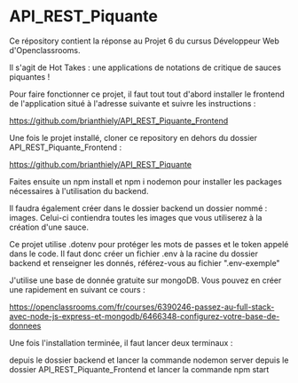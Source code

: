 # API_REST_Piquante

Ce répository contient la réponse au Projet 6 du cursus Développeur Web d'Openclassrooms.

Il s'agit de Hot Takes : une applications de notations de critique de sauces piquantes !

Pour faire fonctionner ce projet, il faut tout tout d'abord installer le frontend de l'application situé à l'adresse suivante et suivre les instructions :

https://github.com/brianthiely/API_REST_Piquante_Frontend

Une fois le projet installé, cloner ce repository en dehors du dossier API_REST_Piquante_Frontend :

https://github.com/brianthiely/API_REST_Piquante

Faites ensuite un npm install et npm i nodemon pour installer les packages nécessaires à l'utilisation du backend.

Il faudra également créer dans le dossier backend un dossier nommé : images. Celui-ci contiendra toutes les images que vous utiliserez à la création d'une sauce.

Ce projet utilise .dotenv pour protéger les mots de passes et le token appelé dans le code. Il faut donc créer un fichier .env à la racine du dossier backend et renseigner les donnés, référez-vous au fichier ".env-exemple"

J'utilise une base de donnée gratuite sur mongoDB. Vous pouvez en créer une rapidement en suivant ce cours :

https://openclassrooms.com/fr/courses/6390246-passez-au-full-stack-avec-node-js-express-et-mongodb/6466348-configurez-votre-base-de-donnees

Une fois l'installation terminée, il faut lancer deux terminaux :

depuis le dossier backend et lancer la commande nodemon server
depuis le dossier API_REST_Piquante_Frontend et lancer la commande npm start
